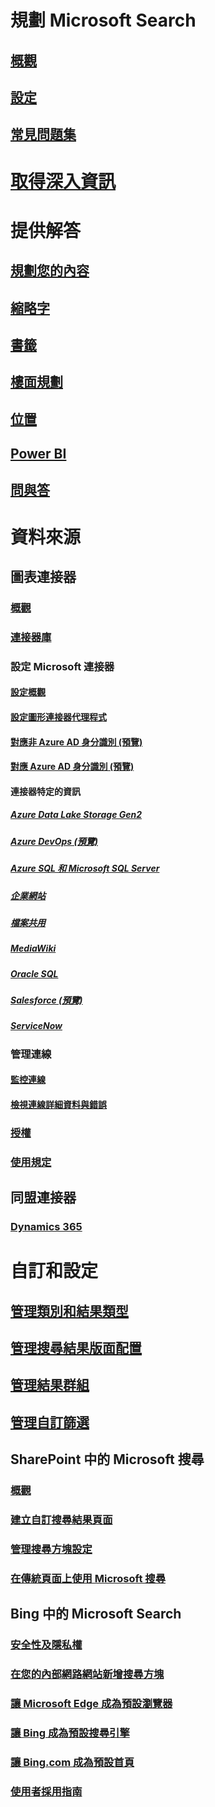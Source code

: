 # 規劃 Microsoft Search
## [概觀](overview-microsoft-search.md)
## [設定](setup-microsoft-search.md)
## [常見問題集](faqs.md)
# [取得深入資訊](usage-reports.md)
# 提供解答
## [規劃您的內容](plan-your-content.md)
## [縮略字](manage-acronyms.md)
## [書籤](manage-bookmarks.md)
## [樓面規劃](manage-floorplans.md)
## [位置](manage-locations.md)
## [Power BI](manage-powerbi.md)
## [問與答](manage-qas.md)
# 資料來源
## 圖表連接器
### [概觀](connectors-overview.md)
### [連接器庫](connectors-gallery.md)
### 設定 Microsoft 連接器
#### [設定概觀](configure-connector.md)
#### [設定圖形連接器代理程式](on-prem-agent.md)
#### [對應非 Azure AD 身分識別 (預覽)](map-non-aad.md)
#### [對應 Azure AD 身分識別 (預覽)](map-aad.md)
#### 連接器特定的資訊
##### [Azure Data Lake Storage Gen2](azure-data-lake-connector.md)
##### [Azure DevOps (預覽)](azure-devops-connector.md)
##### [Azure SQL 和 Microsoft SQL Server](MSSQL-connector.md)
##### [企業網站](enterprise-web-connector.md)
##### [檔案共用](fileshare-connector.md)
##### [MediaWiki](mediawiki-connector.md)
##### [Oracle SQL](OracleSQL-connector.md)
##### [Salesforce (預覽)](salesforce-connector.md)
##### [ServiceNow](servicenow-connector.md)
### 管理連線
#### [監控連線](manage-connector.md)
#### [檢視連線詳細資料與錯誤](connector-details-errors.md)
### [授權](licensing.md)
### [使用規定](terms-of-use.md)
## 同盟連接器
### [Dynamics 365](manage-dynamics365.md)
# 自訂和設定
## [管理類別和結果類型](customize-search-page.md)
## [管理搜尋結果版面配置](customize-results-layout.md)
## [管理結果群組](result-cluster.md)
## [管理自訂篩選](custom-filters.md)
## SharePoint 中的 Microsoft 搜尋
### [概觀](get-started-search-in-sharepoint-online.md)
### [建立自訂搜尋結果頁面](create-search-results-pages.md)
### [管理搜尋方塊設定](manage-spo-search-box.md)
### [在傳統頁面上使用 Microsoft 搜尋](manage-classic-spo-pages.md)
## Bing 中的 Microsoft Search
### [安全性及隱私權](security-for-search.md)
### [在您的內部網路網站新增搜尋方塊](add-a-search-box-to-your-intranet-site.md)
### [讓 Microsoft Edge 成為預設瀏覽器](/deployedge/edge-default-browser)
### [讓 Bing 成為預設搜尋引擎](set-default-search-engine.md)
### [讓 Bing.com 成為預設首頁](set-default-homepage.md)
### [使用者採用指南](user-adoption-guide.md)
